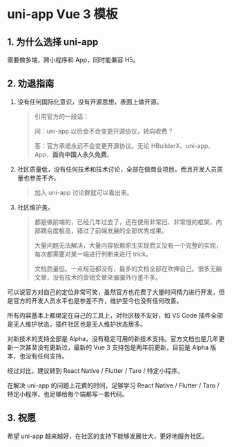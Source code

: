 # uni-app Vue 3 模板

## 1. 为什么选择 uni-app

需要做多端，跨小程序和 App，同时能兼容 H5。

## 2. 劝退指南

1. 没有任何国际化意识，没有开源思想，表面上做开源。
    > 引用官方的一段话：
    >
    > 问：uni-app 以后会不会变更开源协议，转向收费？
    >
    > 答：官方承诺永远不会变更开源协议。无论 HBuilderX、uni-app、App，**面向中国人永久免费**。
2. 社区质量低，没有任何技术和技术讨论，全部在做商业项目。而且开发人员质量也参差不齐。
    > 加入 uni-app 讨论群就可以看出来。
3. 社区维护差。
    > 都是做前端的，已经几年过去了，还在使用非常旧、非常慢的框架，内部耦合度极高，错过了前端发展的全部优秀成果。
    >
    > 大量问题无法解决，大量内容依赖原生实现而又没有一个完整的实现，每次都需要对某一端进行判断来进行 trick。
    >
    > 文档质量低。一点规范都没有，最多的文档全部在吹捧自己。很多无脑文章，没有技术的营销文章来骗骗外行差不多。

可以说官方对自己的定位非常可笑，虽然官方也花费了大量时间精力进行开发，但是官方的开发人员水平也是参差不齐，维护至今也没有任何改善。

所有内容基本上都绑定在自己的工具上，对社区极不友好，如 VS Code 插件全部是无人维护状态，插件社区也是无人维护状态居多。

对新技术的支持全部是 Alpha，没有稳定可用的新技术支持。官方文档也是几年更新一次甚至没有更新过，最新的 Vue 3 支持包是两年前更新，目前是 Alpha 版本，也没有任何支持。

经过对比，建议转到 React Native / Flutter / Taro / 特定小程序。

在解决 uni-app 的问题上花费的时间，足够学习 React Native / Flutter / Taro / 特定小程序，也足够给每个端都写一套代码。

## 3. 祝愿

希望 uni-app 越来越好，在社区的支持下能够发展壮大，更好地服务社区。
